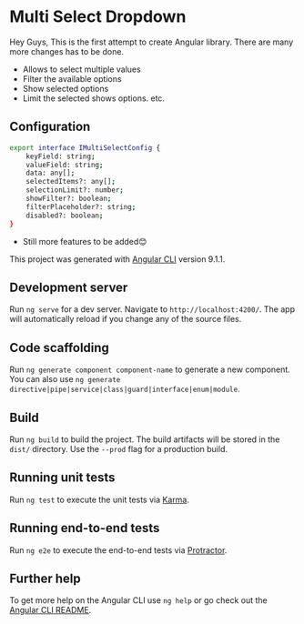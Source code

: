# Multi Select Dropdown

Hey Guys, This is the first attempt to create Angular library. There are many more changes has to be done.

- Allows to select multiple values
- Filter the available options
- Show selected options
- Limit the selected shows options. etc.
  
## Configuration

```sh
export interface IMultiSelectConfig {
    keyField: string;
    valueField: string;
    data: any[];
    selectedItems?: any[];
    selectionLimit?: number;
    showFilter?: boolean;
    filterPlaceholder?: string;
    disabled?: boolean;
}
```

- Still more features to be added😊

This project was generated with [Angular CLI](https://github.com/angular/angular-cli) version 9.1.1.

## Development server

Run `ng serve` for a dev server. Navigate to `http://localhost:4200/`. The app will automatically reload if you change any of the source files.

## Code scaffolding

Run `ng generate component component-name` to generate a new component. You can also use `ng generate directive|pipe|service|class|guard|interface|enum|module`.

## Build

Run `ng build` to build the project. The build artifacts will be stored in the `dist/` directory. Use the `--prod` flag for a production build.

## Running unit tests

Run `ng test` to execute the unit tests via [Karma](https://karma-runner.github.io).

## Running end-to-end tests

Run `ng e2e` to execute the end-to-end tests via [Protractor](http://www.protractortest.org/).

## Further help

To get more help on the Angular CLI use `ng help` or go check out the [Angular CLI README](https://github.com/angular/angular-cli/blob/master/README.md).
